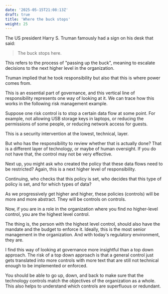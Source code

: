 ```yaml
---
date: '2025-05-15T21:08:13Z'
draft: true
title: 'Where the buck stops'
weight: 25
---
```

The US president Harry S. Truman famously had a sign on his desk that said:
>The buck stops here.

This refers to the process of "passing up the buck", meaning to escalate decisions to the next higher level in the organization.

Truman implied that he took responsibility but also that this is where power comes from.

This is an essential part of governance, and this vertical line of responsibility represents one way of looking at it.
We can trace how this works in the following risk management example.

Suppose one risk control is to stop a certain data flow at some point.
For example, not allowing USB storage keys in laptops, or reducing the permissions of some people, or reducing network access for guests.

This is a security intervention at the lowest, technical, layer.

But who has the responsibility to review whether that is actually done?
That is a different layer of technology, or maybe of human oversight.
If you do not have that, the control may not be very effective.

Next up, you might ask who created the policy that these data flows need to be restricted?
Again, this is a next higher level of responsibility.

Continuing, who checks that this policy is set, who decides that this type of policy is set, and for which types of data?

As we progressively get higher and higher, these policies (controls) will be more and more abstract.
They will be controls on controls.

Now, if you are in a role in the organization where you find no higher-level control, you are the highest level control.

The thing is, the person with the highest level control, should also have the mandate and the budget to enforce it.
Ideally, this is the most senior management in the organization.
And with today's regulatory environment, they are.

I find this way of looking at governance more insightful than a top down approach.
The risk of a top down approach is that a general control just gets translated into more controls with more text that are still not technical enough to be implemented or enforced.

You should be able to go up, down, and back to make sure that the technology controls match the objectives of the organization as a whole.
This also helps to understand which controls are superfluous or redundant.
